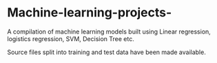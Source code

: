 # Machine-learning-projects-
A compilation of machine learning models built using Linear regression, logistics regression, SVM, Decision Tree etc.

Source files split into training and test data have been made available.
